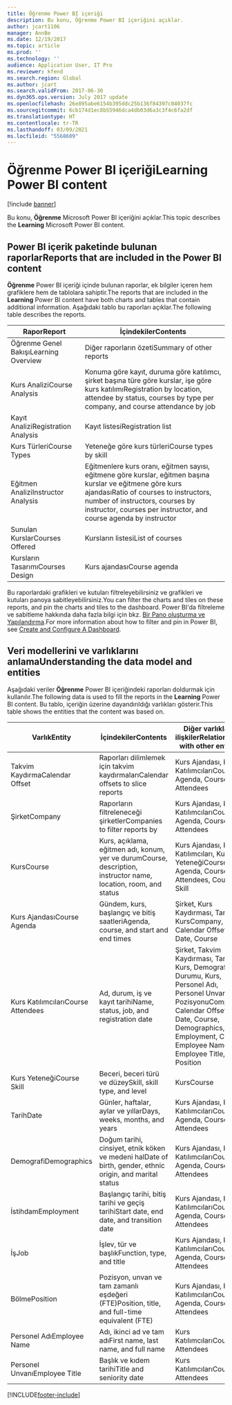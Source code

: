 ```yaml
---
title: Öğrenme Power BI içeriği
description: Bu konu, Öğrenme Power BI içeriğini açıklar.
author: jcart1106
manager: AnnBe
ms.date: 12/19/2017
ms.topic: article
ms.prod: ''
ms.technology: ''
audience: Application User, IT Pro
ms.reviewer: kfend
ms.search.region: Global
ms.author: jcart
ms.search.validFrom: 2017-06-30
ms.dyn365.ops.version: July 2017 update
ms.openlocfilehash: 26e895abe6154b395ddc25b136f84397c04037fc
ms.sourcegitcommit: 6cb174d1ec8b55946dca4db03d6a3c3f4c6fa2df
ms.translationtype: HT
ms.contentlocale: tr-TR
ms.lasthandoff: 03/09/2021
ms.locfileid: "5568609"
---
```

# <a name="learning-power-bi-content"></a><span data-ttu-id="d9ce9-103">Öğrenme Power BI içeriği</span><span class="sxs-lookup"><span data-stu-id="d9ce9-103">Learning Power BI content</span></span>

[!include [banner](../includes/banner.md)]

<span data-ttu-id="d9ce9-104">Bu konu, **Öğrenme** Microsoft Power BI içeriğini açıklar.</span><span class="sxs-lookup"><span data-stu-id="d9ce9-104">This topic describes the **Learning** Microsoft Power BI content.</span></span>

## <a name="reports-that-are-included-in-the-power-bi-content"></a><span data-ttu-id="d9ce9-105">Power BI içerik paketinde bulunan raporlar</span><span class="sxs-lookup"><span data-stu-id="d9ce9-105">Reports that are included in the Power BI content</span></span>

<span data-ttu-id="d9ce9-106">**Öğrenme** Power BI içeriği içinde bulunan raporlar, ek bilgiler içeren hem grafiklere hem de tablolara sahiptir.</span><span class="sxs-lookup"><span data-stu-id="d9ce9-106">The reports that are included in the **Learning** Power BI content have both charts and tables that contain additional information.</span></span> <span data-ttu-id="d9ce9-107">Aşağıdaki tablo bu raporları açıklar.</span><span class="sxs-lookup"><span data-stu-id="d9ce9-107">The following table describes the reports.</span></span>

| <span data-ttu-id="d9ce9-108">Rapor</span><span class="sxs-lookup"><span data-stu-id="d9ce9-108">Report</span></span>                | <span data-ttu-id="d9ce9-109">İçindekiler</span><span class="sxs-lookup"><span data-stu-id="d9ce9-109">Contents</span></span> |
|-----------------------|----------|
| <span data-ttu-id="d9ce9-110">Öğrenme Genel Bakışı</span><span class="sxs-lookup"><span data-stu-id="d9ce9-110">Learning Overview</span></span>     | <span data-ttu-id="d9ce9-111">Diğer raporların özeti</span><span class="sxs-lookup"><span data-stu-id="d9ce9-111">Summary of other reports</span></span> |
| <span data-ttu-id="d9ce9-112">Kurs Analizi</span><span class="sxs-lookup"><span data-stu-id="d9ce9-112">Course Analysis</span></span>       | <span data-ttu-id="d9ce9-113">Konuma göre kayıt, duruma göre katılımcı, şirket başına türe göre kurslar, işe göre kurs katılımı</span><span class="sxs-lookup"><span data-stu-id="d9ce9-113">Registration by location, attendee by status, courses by type per company, and course attendance by job</span></span> |
| <span data-ttu-id="d9ce9-114">Kayıt Analizi</span><span class="sxs-lookup"><span data-stu-id="d9ce9-114">Registration Analysis</span></span> | <span data-ttu-id="d9ce9-115">Kayıt listesi</span><span class="sxs-lookup"><span data-stu-id="d9ce9-115">Registration list</span></span> |
| <span data-ttu-id="d9ce9-116">Kurs Türleri</span><span class="sxs-lookup"><span data-stu-id="d9ce9-116">Course Types</span></span>          | <span data-ttu-id="d9ce9-117">Yeteneğe göre kurs türleri</span><span class="sxs-lookup"><span data-stu-id="d9ce9-117">Course types by skill</span></span> |
| <span data-ttu-id="d9ce9-118">Eğitmen Analizi</span><span class="sxs-lookup"><span data-stu-id="d9ce9-118">Instructor Analysis</span></span>   | <span data-ttu-id="d9ce9-119">Eğitmenlere kurs oranı, eğitmen sayısı, eğitmene göre kurslar, eğitmen başına kurslar ve eğitmene göre kurs ajandası</span><span class="sxs-lookup"><span data-stu-id="d9ce9-119">Ratio of courses to instructors, number of instructors, courses by instructor, courses per instructor, and course agenda by instructor</span></span> |
| <span data-ttu-id="d9ce9-120">Sunulan Kurslar</span><span class="sxs-lookup"><span data-stu-id="d9ce9-120">Courses Offered</span></span>       | <span data-ttu-id="d9ce9-121">Kursların listesi</span><span class="sxs-lookup"><span data-stu-id="d9ce9-121">List of courses</span></span> |
| <span data-ttu-id="d9ce9-122">Kursların Tasarımı</span><span class="sxs-lookup"><span data-stu-id="d9ce9-122">Courses Design</span></span>        | <span data-ttu-id="d9ce9-123">Kurs ajandası</span><span class="sxs-lookup"><span data-stu-id="d9ce9-123">Course agenda</span></span> |

<span data-ttu-id="d9ce9-124">Bu raporlardaki grafikleri ve kutuları filtreleyebilirsiniz ve grafikleri ve kutuları panoya sabitleyebilirsiniz.</span><span class="sxs-lookup"><span data-stu-id="d9ce9-124">You can filter the charts and tiles on these reports, and pin the charts and tiles to the dashboard.</span></span> <span data-ttu-id="d9ce9-125">Power BI'da filtreleme ve sabitleme hakkında daha fazla bilgi için bkz. [Bir Pano oluşturma ve Yapılandırma](https://powerbi.microsoft.com/guided-learning/powerbi-learning-4-2-create-configure-dashboards).</span><span class="sxs-lookup"><span data-stu-id="d9ce9-125">For more information about how to filter and pin in Power BI, see [Create and Configure A Dashboard](https://powerbi.microsoft.com/guided-learning/powerbi-learning-4-2-create-configure-dashboards).</span></span>

## <a name="understanding-the-data-model-and-entities"></a><span data-ttu-id="d9ce9-126">Veri modellerini ve varlıklarını anlama</span><span class="sxs-lookup"><span data-stu-id="d9ce9-126">Understanding the data model and entities</span></span>

<span data-ttu-id="d9ce9-127">Aşağıdaki veriler **Öğrenme** Power BI içeriğindeki raporları doldurmak için kullanılır.</span><span class="sxs-lookup"><span data-stu-id="d9ce9-127">The following data is used to fill the reports in the **Learning** Power BI content.</span></span> <span data-ttu-id="d9ce9-128">Bu tablo, içeriğin üzerine dayandırıldığı varlıkları gösterir.</span><span class="sxs-lookup"><span data-stu-id="d9ce9-128">This table shows the entities that the content was based on.</span></span>

| <span data-ttu-id="d9ce9-129">Varlık</span><span class="sxs-lookup"><span data-stu-id="d9ce9-129">Entity</span></span>           | <span data-ttu-id="d9ce9-130">İçindekiler</span><span class="sxs-lookup"><span data-stu-id="d9ce9-130">Contents</span></span>                                                         | <span data-ttu-id="d9ce9-131">Diğer varlıklarla ilişkiler</span><span class="sxs-lookup"><span data-stu-id="d9ce9-131">Relationships with other entities</span></span> |
|------------------|------------------------------------------------------------------|-----------------------------------|
| <span data-ttu-id="d9ce9-132">Takvim Kaydırma</span><span class="sxs-lookup"><span data-stu-id="d9ce9-132">Calendar Offset</span></span>  | <span data-ttu-id="d9ce9-133">Raporları dilimlemek için takvim kaydırmaları</span><span class="sxs-lookup"><span data-stu-id="d9ce9-133">Calendar offsets to slice reports</span></span>                                | <span data-ttu-id="d9ce9-134">Kurs Ajandası, Kurs Katılımcıları</span><span class="sxs-lookup"><span data-stu-id="d9ce9-134">Course Agenda, Course Attendees</span></span> |
| <span data-ttu-id="d9ce9-135">Şirket</span><span class="sxs-lookup"><span data-stu-id="d9ce9-135">Company</span></span>          | <span data-ttu-id="d9ce9-136">Raporların filtreleneceği şirketler</span><span class="sxs-lookup"><span data-stu-id="d9ce9-136">Companies to filter reports by</span></span>                                   | <span data-ttu-id="d9ce9-137">Kurs Ajandası, Kurs Katılımcıları</span><span class="sxs-lookup"><span data-stu-id="d9ce9-137">Course Agenda, Course Attendees</span></span> |
| <span data-ttu-id="d9ce9-138">Kurs</span><span class="sxs-lookup"><span data-stu-id="d9ce9-138">Course</span></span>           | <span data-ttu-id="d9ce9-139">Kurs, açıklama, eğitmen adı, konum, yer ve durum</span><span class="sxs-lookup"><span data-stu-id="d9ce9-139">Course, description, instructor name, location, room, and status</span></span> | <span data-ttu-id="d9ce9-140">Kurs Ajandası, Kurs Katılımcıları, Kurs Yeteneği</span><span class="sxs-lookup"><span data-stu-id="d9ce9-140">Course Agenda, Course Attendees, Course Skill</span></span> |
| <span data-ttu-id="d9ce9-141">Kurs Ajandası</span><span class="sxs-lookup"><span data-stu-id="d9ce9-141">Course Agenda</span></span>    | <span data-ttu-id="d9ce9-142">Gündem, kurs, başlangıç ve bitiş saatleri</span><span class="sxs-lookup"><span data-stu-id="d9ce9-142">Agenda, course, and start and end times</span></span>                          | <span data-ttu-id="d9ce9-143">Şirket, Kurs Kaydırması, Tarih, Kurs</span><span class="sxs-lookup"><span data-stu-id="d9ce9-143">Company, Calendar Offset, Date, Course</span></span> |
| <span data-ttu-id="d9ce9-144">Kurs Katılımcıları</span><span class="sxs-lookup"><span data-stu-id="d9ce9-144">Course Attendees</span></span> | <span data-ttu-id="d9ce9-145">Ad, durum, iş ve kayıt tarihi</span><span class="sxs-lookup"><span data-stu-id="d9ce9-145">Name, status, job, and registration date</span></span>                         | <span data-ttu-id="d9ce9-146">Şirket, Takvim Kaydırması, Tarih, Kurs, Demografi, İş Durumu, Kurs, Personel Adı, Personel Unvanı, İş Pozisyonu</span><span class="sxs-lookup"><span data-stu-id="d9ce9-146">Company, Calendar Offset, Date, Course, Demographics, Employment, Course, Employee Name, Employee Title, Job, Position</span></span> |
| <span data-ttu-id="d9ce9-147">Kurs Yeteneği</span><span class="sxs-lookup"><span data-stu-id="d9ce9-147">Course Skill</span></span>     | <span data-ttu-id="d9ce9-148">Beceri, beceri türü ve düzey</span><span class="sxs-lookup"><span data-stu-id="d9ce9-148">Skill, skill type, and level</span></span>                                     | <span data-ttu-id="d9ce9-149">Kurs</span><span class="sxs-lookup"><span data-stu-id="d9ce9-149">Course</span></span> |
| <span data-ttu-id="d9ce9-150">Tarih</span><span class="sxs-lookup"><span data-stu-id="d9ce9-150">Date</span></span>             | <span data-ttu-id="d9ce9-151">Günler, haftalar, aylar ve yıllar</span><span class="sxs-lookup"><span data-stu-id="d9ce9-151">Days, weeks, months, and years</span></span>                                   | <span data-ttu-id="d9ce9-152">Kurs Ajandası, Kurs Katılımcıları</span><span class="sxs-lookup"><span data-stu-id="d9ce9-152">Course Agenda, Course Attendees</span></span> |
| <span data-ttu-id="d9ce9-153">Demografi</span><span class="sxs-lookup"><span data-stu-id="d9ce9-153">Demographics</span></span>     | <span data-ttu-id="d9ce9-154">Doğum tarihi, cinsiyet, etnik köken ve medeni hal</span><span class="sxs-lookup"><span data-stu-id="d9ce9-154">Date of birth, gender, ethnic origin, and marital status</span></span>         | <span data-ttu-id="d9ce9-155">Kurs Ajandası, Kurs Katılımcıları</span><span class="sxs-lookup"><span data-stu-id="d9ce9-155">Course Agenda, Course Attendees</span></span> |
| <span data-ttu-id="d9ce9-156">İstihdam</span><span class="sxs-lookup"><span data-stu-id="d9ce9-156">Employment</span></span>       | <span data-ttu-id="d9ce9-157">Başlangıç tarihi, bitiş tarihi ve geçiş tarihi</span><span class="sxs-lookup"><span data-stu-id="d9ce9-157">Start date, end date, and transition date</span></span>                        | <span data-ttu-id="d9ce9-158">Kurs Ajandası, Kurs Katılımcıları</span><span class="sxs-lookup"><span data-stu-id="d9ce9-158">Course Agenda, Course Attendees</span></span> |
| <span data-ttu-id="d9ce9-159">İş</span><span class="sxs-lookup"><span data-stu-id="d9ce9-159">Job</span></span>              | <span data-ttu-id="d9ce9-160">İşlev, tür ve başlık</span><span class="sxs-lookup"><span data-stu-id="d9ce9-160">Function, type, and title</span></span>                                        | <span data-ttu-id="d9ce9-161">Kurs Ajandası, Kurs Katılımcıları</span><span class="sxs-lookup"><span data-stu-id="d9ce9-161">Course Agenda, Course Attendees</span></span> |
| <span data-ttu-id="d9ce9-162">Bölme</span><span class="sxs-lookup"><span data-stu-id="d9ce9-162">Position</span></span>         | <span data-ttu-id="d9ce9-163">Pozisyon, unvan ve tam zamanlı eşdeğeri (FTE)</span><span class="sxs-lookup"><span data-stu-id="d9ce9-163">Position, title, and full-time equivalent (FTE)</span></span>                  | <span data-ttu-id="d9ce9-164">Kurs Ajandası, Kurs Katılımcıları</span><span class="sxs-lookup"><span data-stu-id="d9ce9-164">Course Agenda, Course Attendees</span></span> |
| <span data-ttu-id="d9ce9-165">Personel Adı</span><span class="sxs-lookup"><span data-stu-id="d9ce9-165">Employee Name</span></span>    | <span data-ttu-id="d9ce9-166">Adı, ikinci ad ve tam adı</span><span class="sxs-lookup"><span data-stu-id="d9ce9-166">First name, last name, and full name</span></span>                             | <span data-ttu-id="d9ce9-167">Kurs Katılımcıları</span><span class="sxs-lookup"><span data-stu-id="d9ce9-167">Course Attendees</span></span> |
| <span data-ttu-id="d9ce9-168">Personel Unvanı</span><span class="sxs-lookup"><span data-stu-id="d9ce9-168">Employee Title</span></span>   | <span data-ttu-id="d9ce9-169">Başlık ve kıdem tarihi</span><span class="sxs-lookup"><span data-stu-id="d9ce9-169">Title and seniority date</span></span>                                         | <span data-ttu-id="d9ce9-170">Kurs Katılımcıları</span><span class="sxs-lookup"><span data-stu-id="d9ce9-170">Course Attendees</span></span> |


[!INCLUDE[footer-include](../../../includes/footer-banner.md)]